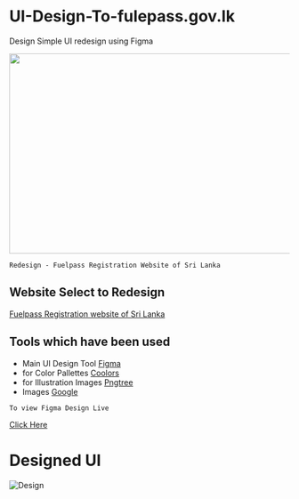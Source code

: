 


# UI-Design-To-fulepass.gov.lk

Design Simple UI redesign using Figma

<img src="https://infonaira.com/wp-content/uploads/2022/03/FIgma-logo.png"  width="720" height="360">

```Redesign - Fuelpass Registration Website of Sri Lanka```

## Website Select to Redesign

[Fuelpass Registration website of Sri Lanka](https://fuelpass.gov.lk/register)

## Tools which have been used

- Main UI Design Tool [Figma](https://www.figma.com/)
- for Color Pallettes [Coolors](https://coolors.co/)
- for Illustration Images [Pngtree](https://pngtree.com/)
- Images [Google](https://www.google.lk/imghp?hl=en&authuser=0&ogbl)


``To view Figma Design Live``

[Click Here](https://www.figma.com/proto/0AjdKMljj9kQwRkP2nn8c0/fuelpass.gov.lk-home-page-re?node-id=0%3A1&scaling=min-zoom&page-id=0%3A1)

# Designed UI

![Design](https://user-images.githubusercontent.com/97845543/183279165-9acaccaf-12bd-486c-a6c7-656d916bc0fd.jpg)





